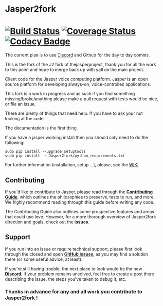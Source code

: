 # Jasper2fork
[![Build Status](https://travis-ci.org/chrobione/Jasper2fork.svg?branch=jasper-dev)](https://travis-ci.org/chrobione/Jasper2fork) [![Coverage Status](https://img.shields.io/coveralls/chrobione/Jasper2fork.svg)](https://coveralls.io/r/chrobione/Jasper2fork) [![Codacy Badge](https://api.codacy.com/project/badge/Grade/ee172c51010b469491bf437538cfa5ec)](https://www.codacy.com/app/chrobione/Jasper2fork?utm_source=github.com&amp;utm_medium=referral&amp;utm_content=chrobione/Jasper2fork&amp;utm_campaign=Badge_Grade)
=============
The current plan is to use [Discord](https://discord.gg/kSnVC9C) and Github for the day to day comms.

This is the fork of the J2 fork of thejasperproject, thank you for all the work to this point and hope to merge back up with yall on the main project.

Client code for the Jasper voice computing platform. Jasper is an open source platform for developing always-on, voice-controlled applications.

This fork is a work in progress and as such if you find something missing/broke/anything please make a pull request with tests would be nice, or file an issue.

There are plenty of things that need help.  If you have to ask your not looking at the code.

The documentation is the first thing.


If you have a jasper working install then you should only need to do the following:

```
sudo pip install --upgrade setuptools 
sudo pip install -r Jasper2fork/python_requirements.txt 
```

For further information (installation, setup ...), please, see the [WIKI](https://github.com/chrobione/Jasper2fork/wiki)

## Contributing

If you'd like to contribute to Jasper, please read through the **[Contributing Guide](CONTRIBUTING.md)**, which outlines the philosophies to preserve, tests to run, and more. We highly recommend reading through this guide before writing any code.

The Contributing Guide also outlines some prospective features and areas that could use love. However, for a more thorough overview of Jasper2fork direction and goals, check out the **[Issues](https://github.com/chrobione/Jasper2fork/issues)**.

## Support

If you run into an issue or require technical support, please first look through the closed and open **[GitHub Issues](https://github.com/chrobione/Jasper2fork/issues)**, as you may find a solution there (or some useful advice, at least).

If you're still having trouble, the next place to look would be the new **[Discord](https://discord.gg/kSnVC9C)**. If your problem remains unsolved, feel free to create a post there describing the issue, the steps you've taken to debug it, etc.

### Thanks in advance for any and all work you contribute to Jasper2fork !




